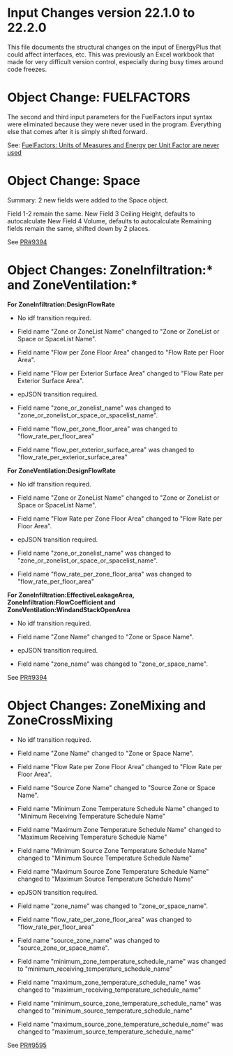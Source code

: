Input Changes version 22.1.0 to 22.2.0
=============

This file documents the structural changes on the input of EnergyPlus that could affect interfaces, etc.
This was previously an Excel workbook that made for very difficult version control, especially during busy times around code freezes.

# Object Change: FUELFACTORS

The second and third input parameters for the FuelFactors input syntax were eliminated because they were never used in the program.  Everything else that comes after it is simply shifted forward.

See: [FuelFactors: Units of Measures and Energy per Unit Factor are never used](https://github.com/NREL/EnergyPlus/issues/9493)


# Object Change: Space

Summary: 2 new fields were added to the Space object.

Field 1-2 remain the same.
New Field 3 Ceiling Height, defaults to autocalculate
New Field 4 Volume, defaults to autocalculate
Remaining fields remain the same, shifted down by 2 places.

See [PR#9394](https://github.com/NREL/EnergyPlus/pull/9394)

# Object Changes: ZoneInfiltration:\* and ZoneVentilation:\*

**For ZoneInfiltration:DesignFlowRate**

* No idf transition required. 
* Field name "Zone or ZoneList Name" changed to "Zone or ZoneList or Space or SpaceList Name".
* Field name "Flow per Zone Floor Area" changed to "Flow Rate per Floor Area".
* Field name "Flow per Exterior Surface Area" changed to "Flow Rate per Exterior Surface Area".

* epJSON transition required.
* Field name "zone_or_zonelist_name" was changed to "zone_or_zonelist_or_space_or_spacelist_name".
* Field name "flow_per_zone_floor_area" was changed to "flow_rate_per_floor_area"
* Field name "flow_per_exterior_surface_area" was changed to "flow_rate_per_exterior_surface_area"

**For ZoneVentilation:DesignFlowRate**
* No idf transition required. 
* Field name "Zone or ZoneList Name" changed to "Zone or ZoneList or Space or SpaceList Name".
* Field name "Flow Rate per Zone Floor Area" changed to "Flow Rate per Floor Area".

* epJSON transition required.
* Field name "zone_or_zonelist_name" was changed to "zone_or_zonelist_or_space_or_spacelist_name".
* Field name "flow_rate_per_zone_floor_area" was changed to "flow_rate_per_floor_area"

**For ZoneInfiltration:EffectiveLeakageArea, ZoneInfiltration:FlowCoefficient and ZoneVentilation:WindandStackOpenArea**

* No idf transition required. 
* Field name "Zone Name" changed to "Zone or Space Name".

* epJSON transition required.
* Field name "zone_name" was changed to "zone_or_space_name".

See [PR#9394](https://github.com/NREL/EnergyPlus/pull/9394)

# Object Changes: ZoneMixing and ZoneCrossMixing

* No idf transition required. 
* Field name "Zone Name" changed to "Zone or Space Name".
* Field name "Flow Rate per Zone Floor Area" changed to "Flow Rate per Floor Area".
* Field name "Source Zone Name" changed to "Source Zone or Space Name".
* Field name "Minimum Zone Temperature Schedule Name" changed to "Minimum Receiving Temperature Schedule Name"
* Field name "Maximum Zone Temperature Schedule Name" changed to "Maximum Receiving Temperature Schedule Name"
* Field name "Minimum Source Zone Temperature Schedule Name" changed to "Minimum Source Temperature Schedule Name"
* Field name "Maximum Source Zone Temperature Schedule Name" changed to "Maximum Source Temperature Schedule Name"

* epJSON transition required.
* Field name "zone_name" was changed to "zone_or_space_name".
* Field name "flow_rate_per_zone_floor_area" was changed to "flow_rate_per_floor_area"
* Field name "source_zone_name" was changed to "source_zone_or_space_name".
* Field name "minimum_zone_temperature_schedule_name" was changed to "minimum_receiving_temperature_schedule_name"
* Field name "maximum_zone_temperature_schedule_name" was changed to "maximum_receiving_temperature_schedule_name"
* Field name "minimum_source_zone_temperature_schedule_name" was changed to "minimum_source_temperature_schedule_name"
* Field name "maximum_source_zone_temperature_schedule_name" was changed to "maximum_source_temperature_schedule_name"

See [PR#9595](https://github.com/NREL/EnergyPlus/pull/9595)

